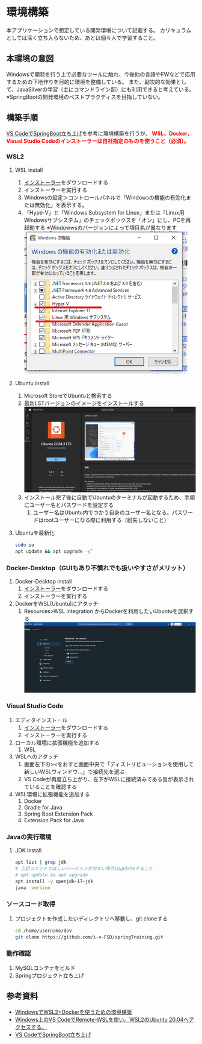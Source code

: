 # 環境構築

本アプリケーションで想定している開発環境について記載する。
カリキュラムとしては深く立ち入らないため、あとは個々人で学習すること。

## 本環境の意図

Windowsで開発を行う上で必要なツールに触れ、今後他の言語やFWなどで応用するための下地作りを目的に環境を整備している。
また、副次的な効果として、JavaSilverの学習（主にコマンドライン部）にも利用できると考えている。  
※SpringBootの開発環境のベストプラクティスを目指していない。

## 構築手順

[VS CodeでSpringBoot立ち上げ](https://www.i-vinci.co.jp/techblog/1074)を参考に環境構築を行うが、
<b style="color: red; ">
WSL、Docker、Visual Studio Codeのインストーラーは自社指定のものを使うこと（必須）。</b>

### WSL2

1. WSL install
   1. [インストーラー](https://vinci01.sharepoint.com/:f:/s/staff_and_bp/Eg2BsFdrgBpBiYxPijcgsK8BDDFFBhR6usW_LT2Sqd8sHw?e=BTGwfG)をダウンロードする
   2. インストーラーを実行する
   3. Windowsの設定＞コントロールパネルで「Windowsの機能の有効化または無効化」を表示する。
   4. 「Hype-V」と「Windows Subsystem for Linux」または「Linux用Windowsサブシステム」のチェックボックスを「オン」にし、PCを再起動する
   ※Windowwsのバージョンによって項目名が異なります  
   ![WSLpreSetting](./media/img/WSLpreSetting.png)
2. Ubuntu install
   1. Microsoft StoreでUbuntuと検索する
   2. 最新LSTバージョンのイメージをインストールする  
   ![UbuntuStore](./media/img/UbuntuStore.png)
   3. インストール完了後に自動でUbuntuのターミナルが起動するため、手順にユーザー名とパスワードを設定する
      1. ユーザー名はUbuntu内でつかう自身のユーザー名となる。パスワードはrootユーザーになる際に利用する（紛失しないこと）
3. Ubuntuを最新化

   ```bash
   sudo su
   apt update && apt upgrade -y`
   ```

### Docker-Desktop（GUIもあり不慣れでも扱いやすさがメリット）

1. Docker-Desktop install
   1. [インストーラー](https://vinci01.sharepoint.com/:f:/s/staff_and_bp/En3tPPwDcLhLhl_gNB86ys8BNOcAuX-cPScufnVF2g4Qvg?e=jwqpSU)をダウンロードする
   2. インストーラーを実行する
2. DockerをWSL(Ubuntu)にアタッチ
   1. Resources>WSL integration からDockerを利用したいUbuntuを選択する  
   ![DockerSetting](./media/img/DockerSetting.png)

### Visual Studio Code

1. エディタインストール
   1. [インストーラー](https://vinci01.sharepoint.com/:f:/s/staff_and_bp/Es6u79Vf3MdEh1pYwIFP0ccBiZ9AzwUlGwTb6gtrP2McDg?e=QDyHyg)をダウンロードする
   2. インストーラーを実行する
2. ローカル環境に拡張機能を追加する
   1. WSL
3. WSLへのアタッチ
   1. 画面左下の><をおすと画面中央で「ディストリビューションを使用して新しいWSLウィンドウ...」で接続先を選ぶ
   2. VS Codeが再度立ち上がり、左下がWSLに接続済みである旨が表示されていることを確認する
4. WSL環境に拡張機能を追加する
   1. Docker
   2. Gradle for Java
   3. Spring Boot Extension Pack
   4. Extension Pack for Java

### Javaの実行環境

1. JDK install

   ```bash
   apt list | grep jdk
   # 上記コマンドでほしいバージョンが出ない場合はupdateすること
   # apt update && apt upgrade
   apt install -y openjdk-17-jdk
   java -version
   ```

### ソースコード取得

1. プロジェクトを作成したいディレクトリへ移動し、git cloneする

   ```bash
   cd /home/username/dev
   git clone https://github.com/i-v-FSD/springTraining.git
   ```

### 動作確認

   1. MySQLコンテナをビルド
   2. Springプロジェクト立ち上げ

## 参考資料

- [WindowsでWSL2+Dockerを使うための環境構築](https://qiita.com/minato-naka/items/84508472c04f628e576e)
- [Windows上のVS CodeでRemote-WSLを使い。WSL2のUbuntu 20.04へアクセスする。](https://zenn.dev/s_ryuuki/articles/4b9631674adea4)
- [VS CodeでSpringBoot立ち上げ](https://www.i-vinci.co.jp/techblog/1074)
